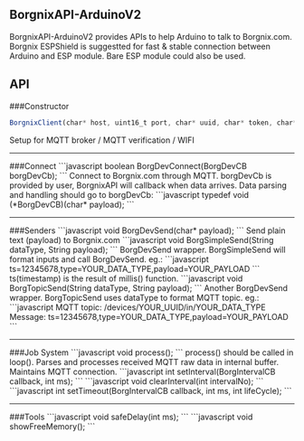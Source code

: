 BorgnixAPI-ArduinoV2  
--------------------  
BorgnixAPI-ArduinoV2 provides APIs to help Arduino to talk to Borgnix.com.  
Borgnix ESPShield is suggestted for fast & stable connection between Arduino and ESP module. Bare ESP module could also be used.  
  
API  
---  
###Constructor  
```javascript
BorgnixClient(char* host, uint16_t port, char* uuid, char* token, char* wifiName, char* wifiPass);  
```
Setup for MQTT broker / MQTT verification / WIFI
<hr>  
###Connect  
```javascript
boolean BorgDevConnect(BorgDevCB borgDevCb);  
```  
Connect to Borgnix.com through MQTT.  
borgDevCb is provided by user, BorgnixAPI will callback when data arrives. Data parsing and handling should go to borgDevCb:  
```javascript
typedef void (*BorgDevCB)(char* payload);  
```
<hr>
###Senders
```javascript
void BorgDevSend(char* payload);  
```
Send plain text (payload) to Borgnix.com  
```javascript
void BorgSimpleSend(String dataType, String payload);  
```
BorgDevSend wrapper. BorgSimpleSend will format inputs and call BorgDevSend. eg.:  
```javascript
ts=12345678,type=YOUR_DATA_TYPE,payload=YOUR_PAYLOAD
```
ts(timestamp) is the result of millis() function.
```javascript
void BorgTopicSend(String dataType, String payload);
```
Another BorgDevSend wrapper. BorgTopicSend uses dataType to format MQTT topic. eg.:
```javascript
MQTT topic: /devices/YOUR_UUID/in/YOUR_DATA_TYPE
Message: ts=12345678,type=YOUR_DATA_TYPE,payload=YOUR_PAYLOAD
```
<hr>
###Job System
```javascript
void process();
```
process() should be called in loop().  
Parses and processes received MQTT raw data in internal buffer. Maintains MQTT connection.  
```javascript
int setInterval(BorgIntervalCB callback, int ms);
```
```javascript
void clearInterval(int intervalNo);
```
```javascript
int setTimeout(BorgIntervalCB callback, int ms, int lifeCycle);
```
<hr>
###Tools
```javascript
void safeDelay(int ms);
```
```javascript
void showFreeMemory();
```

